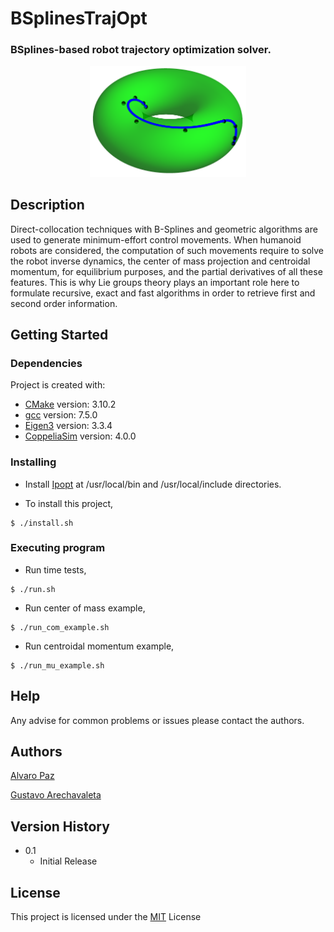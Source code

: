 # BSplinesTrajOpt

 ### BSplines-based robot trajectory optimization solver.

<p align="center">
  <img src="data/torus.png" width="250" title="BSplines curve over torus manifold">
</p>

## Description

Direct-collocation techniques with B-Splines and geometric algorithms are used to generate minimum-effort control movements. When humanoid robots are considered, the computation of such movements require to solve the robot inverse dynamics, the center of mass projection and centroidal momentum, for equilibrium purposes, and the partial derivatives of all these features. This is why Lie groups theory plays an important role here to formulate recursive, exact and fast algorithms in order to retrieve first and second order information.

## Getting Started

### Dependencies

Project is created with:
* [CMake](https://cmake.org/) version: 3.10.2
* [gcc](https://gcc.gnu.org/) version: 7.5.0
* [Eigen3](https://eigen.tuxfamily.org/index.php?title=Main_Page) version: 3.3.4
* [CoppeliaSim](https://coppeliarobotics.com/) version: 4.0.0

### Installing

* Install [Ipopt](https://coin-or.github.io/Ipopt/INSTALL.html) at /usr/local/bin and /usr/local/include directories.

* To install this project,
```
$ ./install.sh
```
### Executing program

* Run time tests,
```
$ ./run.sh
```

* Run center of mass example,
```
$ ./run_com_example.sh
```

* Run centroidal momentum example,
```
$ ./run_mu_example.sh
```
## Help

Any advise for common problems or issues please contact the authors.

## Authors

[Alvaro Paz](https://www.linkedin.com/in/alvaro-paz-anaya/)

[Gustavo Arechavaleta](https://sites.google.com/site/gustavoarechavaleta/)

## Version History
* 0.1
    * Initial Release

## License

This project is licensed under the [MIT](https://choosealicense.com/licenses/mit/) License
